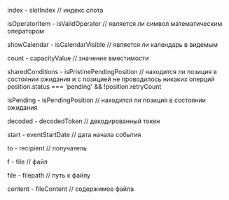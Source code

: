 index - slotIndex // индекс слота

isOperatorItem - isValidOperator // является ли символ математическим оператором

showCalendar - isCalendarVisible // является ли календарь в видемым

count - capacityValue // значение вместимости

sharedConditions - isPristinePendingPosition // находится ли позиция в состоянии ожидания и с позицией не проводилось никаких оперций position.status === 'pending' && !position.retryCount

isPending - isPendingPosition // находится ли позиция в состоянии ожидания

decoded - decodedToken // декодированный токен

start - eventStartDate // дата начала события

to - recipient // получатель

f - file // файл

file - filepath // путь к файлу

content - fileContent // содержимое файла